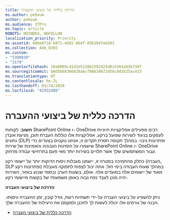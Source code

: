 ```yaml
---
title: הדרכה כללית של ביצועי ההעברה
ms.author: pebaum
author: pebaum
ms.audience: ITPro
ms.topic: article
ROBOTS: NOINDEX, NOFOLLOW
localization_priority: Priority
ms.assetid: 686e8f18-b871-4dd2-864f-8562947ab583
ms.collection: Adm_O365
ms.custom:
- "5300030"
- "3179"
ms.openlocfilehash: 10a0069c41d2e5128b2592425d815364a83b730f
ms.sourcegitcommit: b0d5b68366028abcf08610672d5bc9d3b25ac433
ms.translationtype: HT
ms.contentlocale: he-IL
ms.lasthandoff: 03/24/2020
ms.locfileid: "42932480"
---
```

# <a name="general-migration-performance-guidance"></a>הדרכה כללית של ביצועי ההעברה

**חשוב**: לקוחות SharePoint Online ו- OneDrive רבים מפעילים אפליקציות חיוניות לעסקים בניגוד לשירות שפועל ברקע. אפליקציות אלו כוללות העברת תוכן, מניעת אובדן נתונים (DLP) ופתרונות גיבוי. במהלך תקופה חסרת תקדים זו, אנחנו נוקטים בצעדים כדי שישמרו על הזמינות הגבוהה והאמינות של שירות SharePoint Online ו- OneDrive עבור המשתמשים שלך אשר תלויים בשירות יותר מאי פעם בתרחישי עבודה מרחוק.

כחלק מהתמיכה במטרה זו, יישמנו מגבלות ויסות הדוקות יותר על יישומי רקע (העברה, DLP ופתרונות רקע) במהלך שעות העבודה בימי חול. אתה יכול לצפות לתפוקה מוגבלת מאוד של יישומים אלה במועדים אלה. אולם, בשעות הערב ובסופי שבוע באזור, השירות יהיה מוכן לעבד נפח גבוה באופן משמעותי של בקשות מיישומי רקע.

**הדרכה של ביצועי העברה**

ניתן להשפיע על ביצועי העברה על-ידי תשתיות רשת, גודל קובץ, זמן ההעברה וויסותו. הבנה של גורמים אלו יכולה לעשות לך לתכנן ולמקסם את היעילות של ההעברה שלך.

- [הדרכה כללית של ביצועי העברה](https://docs.microsoft.com/sharepointmigration/sharepoint-online-and-onedrive-migration-speed)
